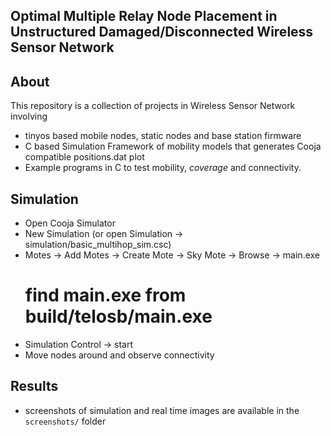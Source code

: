 ## Optimal Multiple Relay Node Placement in Unstructured Damaged/Disconnected Wireless Sensor Network 

## About

This repository is a collection of projects in Wireless Sensor Network involving 

- tinyos based mobile nodes, static nodes and base station firmware 
- C based Simulation Framework of mobility models that generates Cooja compatible positions.dat plot 
- Example programs in C to test mobility, *coverage* and connectivity.


## Simulation

- Open Cooja Simulator
- New Simulation (or open Simulation -> simulation/basic_multihop_sim.csc)
- Motes -> Add Motes -> Create Mote -> Sky Mote -> Browse -> main.exe
	# find main.exe from build/telosb/main.exe
- Simulation Control -> start
- Move nodes around and observe connectivity

## Results

- screenshots of simulation and real time images are available in the `screenshots/` folder
